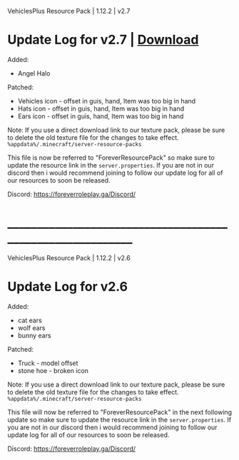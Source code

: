 VehiclesPlus Resource Pack | 1.12.2 | v2.7

# Update Log for v2.7 | <a class="github-button" href="https://github.com/wildmaster84/files/raw/master/Minecraft/VehiclesPlusLite/ForeverResourcePack.zip" aria-label="Download ntkme/github-buttons on GitHub">Download</a>



Added:
  - Angel Halo

Patched:
  - Vehicles icon - offset in guis, hand, Item was too big in hand
  - Hats icon - offset in guis, hand, Item was too big in hand
  - Ears icon - offset in guis, hand, Item was too big in hand
  
  
 

Note:
    If you use a direct download link to our texture pack, please be sure to delete the old texture file for the changes to take effect.
    `%appdata%/.minecraft/server-resource-packs`

This file is now be referred to "ForeverResourcePack" so make sure to update the resource link in the `server.properties`.
If you are not in our discord then i would recommend joining to follow our update log for all of our resources to soon be released.

Discord: https://foreverroleplay.ga/Discord/


# __________________________________________________________
VehiclesPlus Resource Pack | 1.12.2 | v2.6

# Update Log for v2.6

Added:
  - cat ears
  - wolf ears
  - bunny ears

Patched:
  - Truck - model offset
  - stone hoe - broken icon
 

Note:
    If you use a direct download link to our texture pack, please be sure to delete the old texture file for the changes to take effect.
    `%appdata%/.minecraft/server-resource-packs`

This file will now be referred to "ForeverResourcePack" in the next following update so make sure to update the resource link in the `server.properties`.
If you are not in our discord then i would recommend joining to follow our update log for all of our resources to soon be released.

Discord: https://foreverroleplay.ga/Discord/
